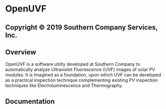 # OpenUVF
## Copyright © 2019 Southern Company Services, Inc.

## Overview

OpenUVF is a software utility developed at Southern Company to automatically analyze Ultraviolet Fluorescence (UVF) images of solar PV modules. It is imagined as a foundation, upon which UVF can be developed as a practical inspection technique complementing existing PV inspection techniques like Electroluminescence and Thermography.

## Documentation






